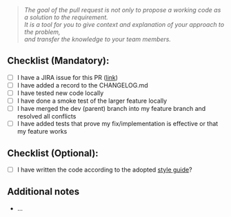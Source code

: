 > _The goal of the pull request is not only to propose a working code as a solution to the requirement.  
> It is a tool for you to give context and explanation of your approach to the problem,  
> and transfer the knowledge to your team members._

## Checklist (Mandatory):

- [ ] I have a JIRA issue for this PR ([link]())
- [ ] I have added a record to the CHANGELOG.md
- [ ] I have tested new code locally
- [ ] I have done a smoke test of the larger feature locally
- [ ] I have merged the dev (parent) branch into my feature branch and resolved all conflicts
- [ ] I have added tests that prove my fix/implementation is effective or that my feature works

## Checklist (Optional):

- [ ] I have written the code according to the adopted [style guide](https://github.com/cere-io/fe-guidelines)?

## Additional notes

- ...
